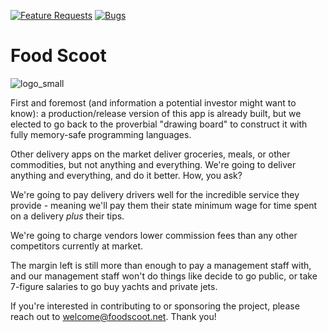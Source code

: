 [![Feature Requests](https://img.shields.io/github/issues/butlergroup/Food-Scoot/feature-request.svg)](https://github.com/butlergroup/Food-Scoot/issues?q=is%3Aopen+is%3Aissue+label%3Aenhancement)
[![Bugs](https://img.shields.io/github/issues/butlergroup/Food-Scoot/bug.svg)](https://github.com/butlergroup/Food-Scoot/issues?utf8=✓&q=is%3Aissue+is%3Aopen+label%3Abug)

# Food Scoot

![logo_small](https://github.com/user-attachments/assets/0e7c0931-9a79-44ca-b73d-9a384ba8980d)

First and foremost (and information a potential investor might want to know): a production/release version of this app is already built, but we elected to go back to the proverbial "drawing board" to construct it with fully memory-safe programming languages. 

Other delivery apps on the market deliver groceries, meals, or other commodities, but not anything and everything. We're going to deliver anything and everything, and do it better. How, you ask? 

We're going to pay delivery drivers well for the incredible service they provide - meaning we'll pay them their state minimum wage for time spent on a delivery *plus* their tips. 

We're going to charge vendors lower commission fees than any other competitors currently at market. 

The margin left is still more than enough to pay a management staff with, and our management staff won't do things like decide to go public, or take 7-figure salaries to go buy yachts and private jets. 

If you're interested in contributing to or sponsoring the project, please reach out to welcome@foodscoot.net. Thank you! 
